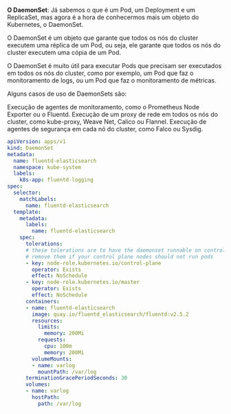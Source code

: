 **O DaemonSet**:
Já sabemos o que é um Pod, um Deployment e um ReplicaSet, mas agora é a hora de conhecermos mais um objeto do Kubernetes, o DaemonSet.

O DaemonSet é um objeto que garante que todos os nós do cluster executem uma réplica de um Pod, ou seja, ele garante que todos os nós do cluster executem uma cópia de um Pod.

O DaemonSet é muito útil para executar Pods que precisam ser executados em todos os nós do cluster, como por exemplo, um Pod que faz o monitoramento de logs, ou um Pod que faz o monitoramento de métricas.

Alguns casos de uso de DaemonSets são:

Execução de agentes de monitoramento, como o Prometheus Node Exporter ou o Fluentd.
Execução de um proxy de rede em todos os nós do cluster, como kube-proxy, Weave Net, Calico ou Flannel.
Execução de agentes de segurança em cada nó do cluster, como Falco ou Sysdig.

```yaml
apiVersion: apps/v1
kind: DaemonSet
metadata:
  name: fluentd-elasticsearch
  namespace: kube-system
  labels:
    k8s-app: fluentd-logging
spec:
  selector:
    matchLabels:
      name: fluentd-elasticsearch
  template:
    metadata:
      labels:
        name: fluentd-elasticsearch
    spec:
      tolerations:
      # these tolerations are to have the daemonset runnable on control plane nodes
      # remove them if your control plane nodes should not run pods
      - key: node-role.kubernetes.io/control-plane
        operator: Exists
        effect: NoSchedule
      - key: node-role.kubernetes.io/master
        operator: Exists
        effect: NoSchedule
      containers:
      - name: fluentd-elasticsearch
        image: quay.io/fluentd_elasticsearch/fluentd:v2.5.2
        resources:
          limits:
            memory: 200Mi
          requests:
            cpu: 100m
            memory: 200Mi
        volumeMounts:
        - name: varlog
          mountPath: /var/log
      terminationGracePeriodSeconds: 30
      volumes:
      - name: varlog
        hostPath:
          path: /var/log


```